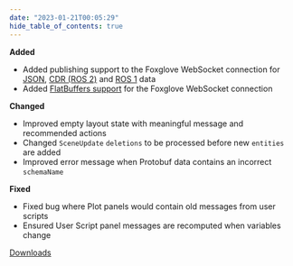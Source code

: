 ```yaml
---
date: "2023-01-21T00:05:29"
hide_table_of_contents: true
---
```

**Added**
- Added publishing support to the Foxglove WebSocket connection for [JSON](https://foxglove.dev/docs/studio/connection/custom#foxglove-websocket), [CDR (ROS 2)](https://foxglove.dev/docs/studio/connection/ros2#foxglove-websocket) and [ROS 1](https://foxglove.dev/docs/studio/connection/ros1#foxglove-websocket) data
- Added [FlatBuffers support](https://foxglove.dev/docs/studio/connection/custom#flatbuffers-mcap-only) for the Foxglove WebSocket connection 

**Changed**
- Improved empty layout state with meaningful message and recommended actions
- Changed `SceneUpdate` `deletions` to be processed before new `entities` are added
- Improved error message when Protobuf data contains an incorrect `schemaName`

**Fixed**
- Fixed bug where Plot panels would contain old messages from user scripts
- Ensured User Script panel messages are recomputed when variables change

<!-- truncate -->
[Downloads](https://github.com/foxglove/studio/releases/tag/v1.38.0)
